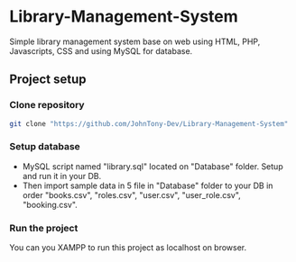 # Library-Management-System
Simple library management system base on web using HTML, PHP, Javascripts, CSS and using MySQL for database.

## Project setup
### Clone repository
```sh
git clone "https://github.com/JohnTony-Dev/Library-Management-System"
```

### Setup database
- MySQL script named "library.sql" located on "Database" folder. Setup and run it in your DB.
- Then import sample data in 5 file in "Database" folder to your DB in order "books.csv", "roles.csv", "user.csv", "user_role.csv", "booking.csv".

### Run the project
You can you XAMPP to run this project as localhost on browser.
